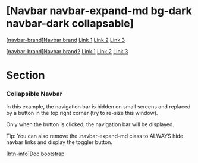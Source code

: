 # [Navbar navbar-expand-md bg-dark navbar-dark collapsable]

[[navbar-brand]Navbar brand](#)
[Link 1](#)
[Link 2](#)
[Link 3](#)

[[navbar-brand]Navbar brand2](#)
[Link 1](#)
[Link 2](#)
[Link 3](#)

# Section
### Collapsible Navbar

In this example, the navigation bar is hidden on small screens and replaced by a button in the top right corner (try to re-size this window).

Only when the button is clicked, the navigation bar will be displayed.

Tip: You can also remove the .navbar-expand-md class to ALWAYS hide navbar links and display the toggler button.

[[btn-info]Doc bootstrap](https://www.w3schools.com/bootstrap4/bootstrap_navbar.asp)
